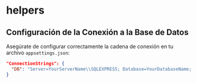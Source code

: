 # helpers

## Configuración de la Conexión a la Base de Datos

Asegúrate de configurar correctamente la cadena de conexión en tu archivo `appsettings.json`:

```json
"ConnectionStrings": {
  "DB": "Server=YourServerName\\SQLEXPRESS; Database=YourDatabaseName; Integrated Security=true; Persist Security Info=False; TrustServerCertificate=True"
}
